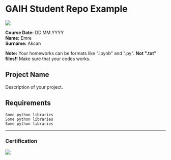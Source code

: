 # GAIH Student Repo Example
![](img/logo.png)

**Course Date:** DD.MM.YYYY  
**Name:** Emre  
**Surname:** Akcan

**Note:** Your homeworks can be formats like ".ipynb" and ".py". **Not ".txt" files!!** Make sure that your codes works.  

## Project Name
Description of your project.

## Requirements
```
Some python libraries
Some python libraries
Some python libraries
```
---

### Certification
![](img/certificate_ex.png)

